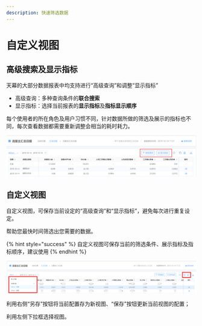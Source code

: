 ```yaml
---
description: 快速筛选数据
---
```


# 自定义视图

## 高级搜索及显示指标

天幕的大部分数据报表中均支持进行“高级查询”和调整“显示指标”

* 高级查询：多种查询条件的**联合搜索**
* 显示指标：选择当前报表的**显示指标**及**指标显示顺序**

每个使用者的所在角色及用户习惯不同，针对数据所做的筛选及展示的指标也不同，每次查看数据都需要重新调整会相当的耗时耗力。

![&#x9AD8;&#x7EA7;&#x67E5;&#x8BE2;&#x3001;&#x663E;&#x793A;&#x6307;&#x6807;](../.gitbook/assets/qi-ye-wei-xin-jie-tu-15710452159249%20%281%29.png)

## 自定义视图

自定义视图，可保存当前设定的“高级查询”和“显示指标”，避免每次进行重复设定。

帮助您最快时间筛选出您需要的数据。

{% hint style="success" %}
自定义视图可保存当前的筛选条件、展示指标及指标顺序，建议使用
{% endhint %}

![&#x81EA;&#x5B9A;&#x4E49;&#x89C6;&#x56FE;&#x64CD;&#x4F5C;&#x533A;&#x57DF;&#x793A;&#x610F;](../.gitbook/assets/qq-jie-tu-20191012165452-1-1-1-1-1-1.png)

利用右侧“另存”按钮将当前配置存为新视图、“保存”按钮更新当前视图的配置；

利用左侧下拉框选择视图。

